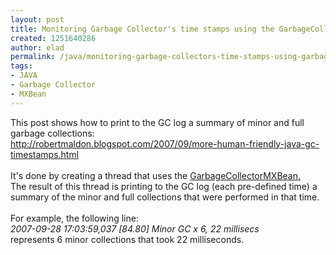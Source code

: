 ```yaml
---
layout: post
title: Monitoring Garbage Collector's time stamps using the GarbageCollectorMXBean
created: 1251640286
author: elad
permalink: /java/monitoring-garbage-collectors-time-stamps-using-garbagecollectormxbean
tags:
- JAVA
- Garbage Collector
- MXBean
---
```

<p><span id="1251639677609S" style="display: none;">&nbsp;</span></p>
<div>This post shows how to print to the GC log a summary of minor and full garbage collections:</div>
<div><a href="http://robertmaldon.blogspot.com/2007/09/more-human-friendly-java-gc-timestamps.html ">http://robertmaldon.blogspot.com/2007/09/more-human-friendly-java-gc-timestamps.html</a></div>
<div>&nbsp;</div>
<div>It's done by creating a thread that uses the <a href="http://java.sun.com/j2se/1.5.0/docs/api/java/lang/management/GarbageCollectorMXBean.html">GarbageCollectorMXBean.</a></div>
<div>The result of this thread is printing to the GC log (each pre-defined time) a summary of the minor and full collections that were performed in that time.</div>
<div>&nbsp;</div>
<div>For example, the following line:</div>
<div>
<div><em>2007-09-28 17:03:59,037 [84.80] Minor GC x 6, 22 millisecs</em></div>
</div>
<div>represents 6 minor collections that took 22 milliseconds.</div>
<p>&nbsp;</p>
<p><span id="1251639677635E" style="display: none;">&nbsp;</span></p>
<p>&nbsp;</p>
